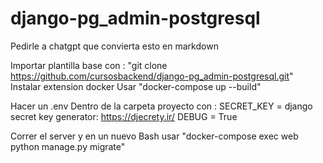 # django-pg_admin-postgresql

Pedirle a chatgpt que convierta esto en markdown

Importar plantilla base con : "git clone https://github.com/cursosbackend/django-pg_admin-postgresql.git"
Instalar extension docker
Usar "docker-compose up --build"

Hacer un .env Dentro de la carpeta proyecto con :
SECRET_KEY = django secret key generator: https://djecrety.ir/
DEBUG = True

Correr el server y en un nuevo Bash usar "docker-compose exec web python manage.py migrate"